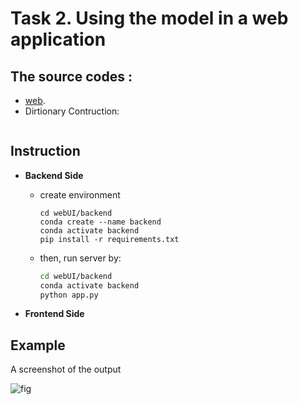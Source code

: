 # **Task 2.** Using the model in a web application

## The source codes : 
  - [web](webUI).
  - Dirtionary Contruction:
  ```

  ```

## Instruction 

* **Backend Side**

  - create environment
    ```
    cd webUI/backend
    conda create --name backend
    conda activate backend
    pip install -r requirements.txt
    ```
  - then, run server by:
    ```bash
    cd webUI/backend
    conda activate backend
    python app.py
    ```


* **Frontend Side**

  

## Example
A screenshot of the output

![fig]()
